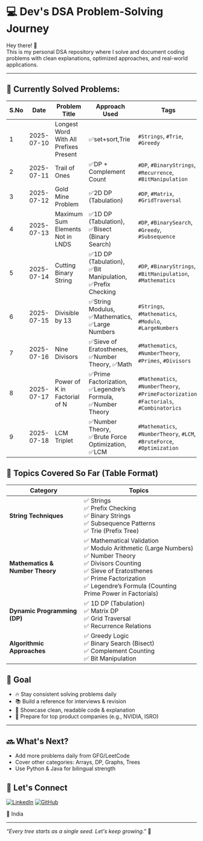 # 💻 Dev's DSA Problem-Solving Journey

Hey there! 👋  
This is my personal DSA repository where I solve and document coding problems with clean explanations, optimized approaches, and real-world applications.

---

## 📌 Currently Solved Problems: 
| S.No | Date       | Problem Title                             | Approach Used       | Tags                        | Solution Link                                          |
|------|------------|--------------------------------------------|----------------------|-----------------------------|--------------------------------------------------------|
| 1    | 2025-07-10 | Longest Word With All Prefixes Present     | ✅set+sort,Trie        | `#Strings`, `#Trie`, `#Greedy` | [Code](./Daily-Problems/2025-07-10-longest-valid-word.md) |
| 2    | 2025-07-11 | Trail of Ones                               | ✅DP + Complement Count | `#DP`, `#BinaryStrings`, `#Recurrence`, `#BitManipulation` | [Code](./Daily-Problems/2025-07-11-Trail_of_Ones.md) |
| 3    | 2025-07-12 | Gold Mine Problem                           | ✅2D DP (Tabulation)    | `#DP`, `#Matrix`, `#GridTraversal` | [Code](./Daily-Problems/2025-07-12-gold-mine-problem.md) |
| 4    | 2025-07-13 | Maximum Sum Elements Not in LNDS             | ✅1D DP (Tabulation), ✅Bisect (Binary Search) | `#DP`, `#BinarySearch`, `#Greedy`, `#Subsequence` | [Code](./Daily-Problems/2025-07-13-maximum-sum-elements-not-in-lis.md) |
| 5    | 2025-07-14 | Cutting Binary String                           | ✅1D DP (Tabulation), ✅Bit Manipulation, ✅Prefix Checking | `#DP`, `#BinaryStrings`, `#BitManipulation`, `#Mathematics` | [Code](./Daily-Problems/2025-07-14_Cutting_Binary_String.md) |
| 6    | 2025-07-15 | Divisible by 13 | ✅String Modulus, ✅Mathematics, ✅Large Numbers | `#Strings`, `#Mathematics`, `#Modulo`, `#LargeNumbers` | [Code](./Daily-Problems/2025-07-15_divisible_by_13.md) |
| 7    | 2025-07-16 | Nine Divisors   | ✅Sieve of Eratosthenes, ✅Number Theory, ✅Math | `#Mathematics`, `#NumberTheory`, `#Primes`, `#Divisors` | [Code](./Daily-Problems/2025-07-16_Nine_Divisors.md)   |
| 8    | 2025-07-17 | Power of K in Factorial of N   | ✅Prime Factorization, ✅Legendre’s Formula, ✅Number Theory | `#Mathematics`, `#NumberTheory`, `#PrimeFactorization`, `#Factorials`, `#Combinatorics` | [Code](./Daily-Problems/2025-07-17_power_of_k_in_factorial_of_n.md) |
| 9    | 2025-07-18 | LCM Triplet                   | ✅Number Theory, ✅Brute Force Optimization, ✅LCM    | `#Mathematics`, `#NumberTheory`, `#LCM`, `#BruteForce`, `#Optimization` | [Code](./Daily-Problems/2025-07-18_LCM_Triplet.md)                  |



## 🧠 Topics Covered So Far (Table Format)

| **Category**               | **Topics**                                   |
|-----------------------------|-----------------------------------------------|
| **String Techniques**       | ✅ Strings <br> ✅ Prefix Checking <br> ✅ Binary Strings <br> ✅ Subsequence Patterns <br> ✅ Trie (Prefix Tree) |
| **Mathematics & Number Theory** | ✅ Mathematical Validation <br> ✅ Modulo Arithmetic (Large Numbers) <br> ✅ Number Theory <br> ✅ Divisors Counting <br> ✅ Sieve of Eratosthenes <br> ✅ Prime Factorization <br> ✅ Legendre’s Formula (Counting Prime Power in Factorials) |
| **Dynamic Programming (DP)** | ✅ 1D DP (Tabulation) <br> ✅ Matrix DP <br> ✅ Grid Traversal <br> ✅ Recurrence Relations |
| **Algorithmic Approaches**   | ✅ Greedy Logic <br> ✅ Binary Search (Bisect) <br> ✅ Complement Counting <br> ✅ Bit Manipulation |


## 🎯 Goal

- 🔥 Stay consistent solving problems daily
- 📚 Build a reference for interviews & revision
- 📂 Showcase clean, readable code & explanation
- 🚀 Prepare for top product companies (e.g., NVIDIA, ISRO)

---

## 🔜 What's Next?

- Add more problems daily from GFG/LeetCode
- Cover other categories: Arrays, DP, Graphs, Trees
- Use Python & Java for bilingual strength




## 🔗 Let's Connect
[![LinkedIn](https://img.shields.io/badge/-LinkedIn-blue?style=flat&logo=linkedin&logoColor=white)](https://www.linkedin.com/in/devika-reddy-kundavaram-bb3a0122a/)
[![GitHub](https://img.shields.io/badge/-GitHub-black?style=flat&logo=github&logoColor=white)](https://github.com/DevikaReddyKundavaram)

📍 India

---

_“Every tree starts as a single seed. Let's keep growing.”_ 🌱


